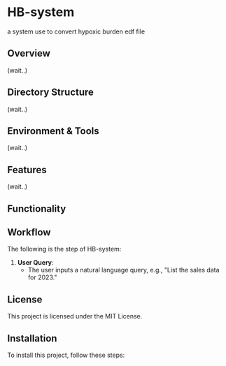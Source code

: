 # HB-system
a system use to convert hypoxic burden edf file

## Overview
(wait..)


## Directory Structure
(wait..)


## Environment & Tools

(wait..)



## Features

(wait..)



## Functionality


## Workflow
The following is the step of HB-system:

1. **User Query**:
    - The user inputs a natural language query, e.g., "List the sales data for 2023."


## License
This project is licensed under the MIT License.



## Installation
To install this project, follow these steps: